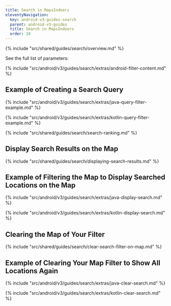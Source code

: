 ```yaml
---
title: Search in MapsIndoors
eleventyNavigation:
  key: android-v3-guides-search
  parent: android-v3-guides
  title: Search in MapsIndoors
  order: 10
---
```


{% include "src/shared/guides/search/overview.md" %}

See the full list of parameters:

{% include "src/android/v3/guides/search/extras/android-filter-content.md" %}

## Example of Creating a Search Query

<mi-tabs>
<mi-tab label="Java" tab-for="java"></mi-tab>
<mi-tab label="Kotlin" tab-for="kotlin"></mi-tab>
<mi-tab-panel id="java">

{% include "src/android/v3/guides/search/extras/java-query-filter-example.md" %}

</mi-tab-panel>
<mi-tab-panel id="kotlin">

{% include "src/android/v3/guides/search/extras/kotlin-query-filter-example.md" %}

</mi-tab-panel>
</mi-tabs>

{% include "src/shared/guides/search/search-ranking.md" %}

## Display Search Results on the Map

{% include "src/shared/guides/search/displaying-search-results.md" %}

## Example of Filtering the Map to Display Searched Locations on the Map

<mi-tabs>
<mi-tab label="Java" tab-for="androidJava"></mi-tab>
<mi-tab label="Kotlin" tab-for="androidKotlin"></mi-tab>
<mi-tab-panel id="androidJava">

{% include "src/android/v3/guides/search/extras/java-display-search.md" %}

</mi-tab-panel>
<mi-tab-panel id="androidKotlin">

{% include "src/android/v3/guides/search/extras/kotlin-display-search.md" %}

</mi-tab-panel>
</mi-tabs>

## Clearing the Map of Your Filter

{% include "src/shared/guides/search/clear-search-filter-on-map.md" %}

## Example of Clearing Your Map Filter to Show All Locations Again

<mi-tabs>
<mi-tab label="Java" tab-for="androidJava"></mi-tab>
<mi-tab label="Kotlin" tab-for="androidKotlin"></mi-tab>
<mi-tab-panel id="androidJava">

{% include "src/android/v3/guides/search/extras/java-clear-search.md" %}

</mi-tab-panel>
<mi-tab-panel id="androidKotlin">

{% include "src/android/v3/guides/search/extras/kotlin-clear-search.md" %}

</mi-tab-panel>
</mi-tabs>

